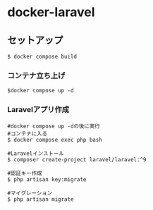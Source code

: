 # docker-laravel
## セットアップ
```
$ docker compose build
```

### コンテナ立ち上げ
```
$docker compose up -d
```

### Laravelアプリ作成
```
#docker compose up -dの後に実行
#コンテナに入る
$ docker compose exec php bash

#Laravelインストール
$ composer create-project laravel/laravel:^9 

#認証キー作成
$ php artisan key:migrate

#マイグレーション
$ php artisan migrate

